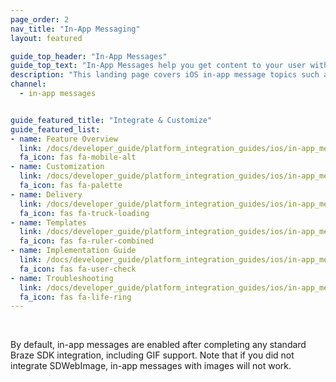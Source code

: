 ```yaml
---
page_order: 2
nav_title: "In-App Messaging"
layout: featured

guide_top_header: "In-App Messages"
guide_top_text: "In-App Messages help you get content to your user without interrupting their day with a push notification. Customized and tailored in-app messages enhance the user experience and help your audience get the most value out of your app. With a variety of layouts and customization tools to choose from, in-app messages engage your users more than ever before."
description: "This landing page covers iOS in-app message topics such as integration instructions, an advanced implementation guide, delivery settings, and more."
channel:
  - in-app messages


guide_featured_title: "Integrate & Customize"
guide_featured_list:
- name: Feature Overview
  link: /docs/developer_guide/platform_integration_guides/ios/in-app_messaging/overview/
  fa_icon: fas fa-mobile-alt
- name: Customization
  link: /docs/developer_guide/platform_integration_guides/ios/in-app_messaging/customization/
  fa_icon: fas fa-palette
- name: Delivery
  link: /docs/developer_guide/platform_integration_guides/ios/in-app_messaging/in-app_message_delivery/
  fa_icon: fas fa-truck-loading
- name: Templates
  link: /docs/developer_guide/platform_integration_guides/ios/in-app_messaging/in-app_message_templates/
  fa_icon: fas fa-ruler-combined
- name: Implementation Guide
  link: /docs/developer_guide/platform_integration_guides/ios/in-app_messaging/implementation_guide/
  fa_icon: fas fa-user-check
- name: Troubleshooting
  link: /docs/developer_guide/platform_integration_guides/ios/in-app_messaging/troubleshooting/
  fa_icon: fas fa-life-ring
---
```


<br>

By default, in-app messages are enabled after completing any standard Braze SDK integration, including GIF support. Note that if you did not integrate SDWebImage, in-app messages with images will not work.
